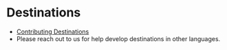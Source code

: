 # Destinations

* [Contributing Destinations](../../contributing-to-airbyte/building-new-connector/README.md)
* Please reach out to us for help develop destinations in other languages.

